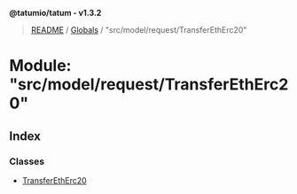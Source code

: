 **@tatumio/tatum - v1.3.2**

> [README](../README.md) / [Globals](../globals.md) / "src/model/request/TransferEthErc20"

# Module: "src/model/request/TransferEthErc20"

## Index

### Classes

* [TransferEthErc20](../classes/_src_model_request_transferetherc20_.transferetherc20.md)
